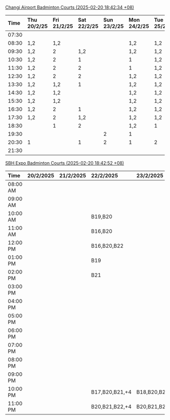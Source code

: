 [Changi Airport Badminton Courts (2025-02-20 18:42:34 +08)](https://www.carc.org.sg/FacilityBooking.aspx)

| Time   | Thu 20/2/25   | Fri 21/2/25   | Sat 22/2/25   | Sun 23/2/25   | Mon 24/2/25   | Tue 25/2/25   | Wed 26/2/25   |
|:-------|:--------------|:--------------|:--------------|:--------------|:--------------|:--------------|:--------------|
| 07:30  |               |               |               |               |               |               |               |
| 08:30  | 1,2           | 1,2           |               |               | 1,2           | 1,2           | 1,2           |
| 09:30  | 1,2           | 2             | 1,2           |               | 1,2           | 1,2           | 1,2           |
| 10:30  | 1,2           | 2             | 1             |               | 1             | 1,2           | 1,2           |
| 11:30  | 1,2           | 2             | 2             |               | 1             | 1,2           | 1,2           |
| 12:30  | 1,2           | 2             | 2             |               | 1,2           | 1,2           | 1,2           |
| 13:30  | 1,2           | 1,2           | 1             |               | 1,2           | 1,2           | 1,2           |
| 14:30  | 1,2           | 1,2           |               |               | 1,2           | 1,2           | 1,2           |
| 15:30  | 1,2           | 1,2           |               |               | 1,2           | 1,2           | 1,2           |
| 16:30  | 1,2           | 2             | 1             |               | 1,2           | 1,2           | 1,2           |
| 17:30  | 1,2           | 2             | 1,2           |               | 1,2           | 1,2           | 1,2           |
| 18:30  |               | 1             | 2             |               | 1,2           | 1             |               |
| 19:30  |               |               |               | 2             | 1             |               |               |
| 20:30  | 1             |               | 1             | 2             | 1             | 2             | 2             |
| 21:30  |               |               |               |               |               |               |               |

[SBH Expo Badminton Courts (2025-02-20 18:42:52 +08)](https://singaporebadmintonhall.getomnify.com/widgets/O3MRKGBH359GA55KHMG1RD)

| Time     | 20/2/2025   | 21/2/2025   | 22/2/2025      | 23/2/2025      | 24/2/2025    | 25/2/2025      | 26/2/2025      |
|:---------|:------------|:------------|:---------------|:---------------|:-------------|:---------------|:---------------|
| 08:00 AM |             |             |                |                |              | B15,B16,B17,+3 | B19,B20,B22,+8 |
| 09:00 AM |             |             |                |                |              | B15,B16,B17,+4 | B19,B21,B22,+9 |
| 10:00 AM |             |             | B19,B20        |                |              | B19,B21,B22,+7 | B19,B20,B22,+7 |
| 11:00 AM |             |             | B16,B20        |                |              | B19,B21,B22,+7 | B18,B20,B22,+7 |
| 12:00 PM |             |             | B16,B20,B22    |                |              | B19,B21,B22,+8 | B20,B21,B22,+8 |
| 01:00 PM |             |             | B19            |                |              | B19,B21,B22,+8 | B19,B21,B22,+9 |
| 02:00 PM |             |             | B21            |                |              | B19,B21,B22,+8 | B19,B21,B22,+9 |
| 03:00 PM |             |             |                |                |              | B12,B17,B18    | B18,B19,B20,+1 |
| 04:00 PM |             |             |                |                |              |                |                |
| 05:00 PM |             |             |                |                |              | B13            |                |
| 06:00 PM |             |             |                |                |              |                |                |
| 07:00 PM |             |             |                |                |              |                |                |
| 08:00 PM |             |             |                |                |              |                |                |
| 09:00 PM |             |             |                |                | B15,B16      |                |                |
| 10:00 PM |             |             | B17,B20,B21,+4 | B18,B20,B21,+2 | A10,A8,A9,+7 |                | A7,A8,A9,+6    |
| 11:00 PM |             |             | B20,B21,B22,+4 | B20,B21,B22,+5 | A10,A8,A9,+7 |                | A7,A8,A9,+6    |
